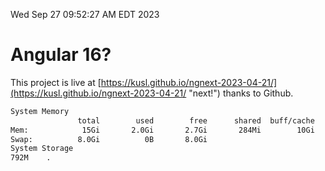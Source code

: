Wed Sep 27 09:52:27 AM EDT 2023

# Angular 16?


This project is live at [https://kusl.github.io/ngnext-2023-04-21/](https://kusl.github.io/ngnext-2023-04-21/ "next!") thanks to Github.

```bash
System Memory
               total        used        free      shared  buff/cache   available
Mem:            15Gi       2.0Gi       2.7Gi       284Mi        10Gi        12Gi
Swap:          8.0Gi          0B       8.0Gi
System Storage
792M	.
